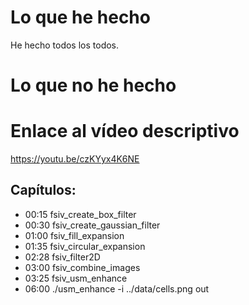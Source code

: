 # Lo que he hecho

He hecho todos los todos.

# Lo que no he hecho

# Enlace al vídeo descriptivo

https://youtu.be/czKYyx4K6NE

## Capítulos:
* 00:15 fsiv_create_box_filter
* 00:30 fsiv_create_gaussian_filter
* 01:00 fsiv_fill_expansion
* 01:35 fsiv_circular_expansion
* 02:28 fsiv_filter2D
* 03:00 fsiv_combine_images
* 03:25 fsiv_usm_enhance
* 06:00 ./usm_enhance -i ../data/cells.png out
